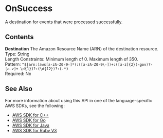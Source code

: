 # OnSuccess<a name="API_OnSuccess"></a>

A destination for events that were processed successfully\.

## Contents<a name="API_OnSuccess_Contents"></a>

 **Destination**   <a name="SSS-Type-OnSuccess-Destination"></a>
The Amazon Resource Name \(ARN\) of the destination resource\.  
Type: String  
Length Constraints: Minimum length of 0\. Maximum length of 350\.  
Pattern: `^$|arn:(aws[a-zA-Z0-9-]*):([a-zA-Z0-9\-])+:([a-z]{2}(-gov)?-[a-z]+-\d{1})?:(\d{12})?:(.*)`   
Required: No

## See Also<a name="API_OnSuccess_SeeAlso"></a>

For more information about using this API in one of the language\-specific AWS SDKs, see the following:
+  [AWS SDK for C\+\+](https://docs.aws.amazon.com/goto/SdkForCpp/lambda-2015-03-31/OnSuccess) 
+  [AWS SDK for Go](https://docs.aws.amazon.com/goto/SdkForGoV1/lambda-2015-03-31/OnSuccess) 
+  [AWS SDK for Java](https://docs.aws.amazon.com/goto/SdkForJava/lambda-2015-03-31/OnSuccess) 
+  [AWS SDK for Ruby V3](https://docs.aws.amazon.com/goto/SdkForRubyV3/lambda-2015-03-31/OnSuccess) 
